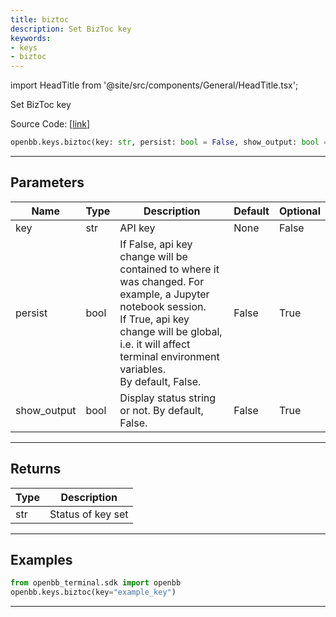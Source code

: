 ```yaml
---
title: biztoc
description: Set BizToc key
keywords:
- keys
- biztoc
---
```


import HeadTitle from '@site/src/components/General/HeadTitle.tsx';

<HeadTitle title="keys.biztoc - Reference | OpenBB SDK Docs" />

Set BizToc key

Source Code: [[link](https://github.com/OpenBB-finance/OpenBBTerminal/tree/main/openbb_terminal/keys_model.py#L685)]

```python wordwrap
openbb.keys.biztoc(key: str, persist: bool = False, show_output: bool = False)
```

---

## Parameters

| Name | Type | Description | Default | Optional |
| ---- | ---- | ----------- | ------- | -------- |
| key | str | API key | None | False |
| persist | bool | If False, api key change will be contained to where it was changed. For example, a Jupyter notebook session.<br/>If True, api key change will be global, i.e. it will affect terminal environment variables.<br/>By default, False. | False | True |
| show_output | bool | Display status string or not. By default, False. | False | True |


---

## Returns

| Type | Description |
| ---- | ----------- |
| str | Status of key set |
---

## Examples

```python
from openbb_terminal.sdk import openbb
openbb.keys.biztoc(key="example_key")
```

---

